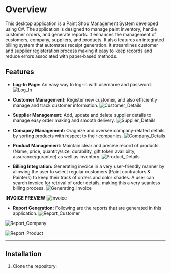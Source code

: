 # Overview
This desktop application is a Paint Shop Management System developed using C#. The application is designed to manage paint inventory, handle customer orders, and generate reports. It enhances the management of customers, company, suppliers, and products. It also features an integrated billing system that automates receipt generation. It streamlines customer and supplier registeration process making it easy to keep records and reduce errors associated with paper-based methods. 

## Features 
- **Log-In Page:** An easy way to log-in with username and password.
   ![Log_In](https://github.com/user-attachments/assets/41ee9701-ca35-4ecd-8dbd-8922fe6d6275)


- **Customer Management:** Register new customer, and also efficiently manage and track customer information.
  ![Customer_Details](https://github.com/user-attachments/assets/40f2732f-8bd7-417e-b082-8006d1d1f3b7)

  
- **Supplier Management:** Add, update and delete supplier details to manage easy order making and smooth delivery.
  ![Supplier_Details](https://github.com/user-attachments/assets/20c2b122-9201-48b2-8120-7db442afb48d)

  
- **Comapny Management:** Oragnize and oversee company-related details by sorting products with respect to their companies.
  ![Company_Details](https://github.com/user-attachments/assets/12562d32-801f-4687-a6fc-16de774f2fc6)


- **Product Management:** Maintain clear and precise record of products (Name, price, quantity/size, durability, gift token availibilty, assurance/gurantee) as well as inventory.
  ![Product_Details](https://github.com/user-attachments/assets/7ca23720-07ad-47ce-b3d1-77d25879479a)


- **Billing Integration:** Generating invoice in a very user-friendly manner by allowing the user to select regular customers (Paint contractors & Painters) to keep their track of orders and color shades. A user can search invoice for retrival of order details, making this a very seanless billing process.
![Generating_Invoice](https://github.com/user-attachments/assets/a4e465a3-cdef-4d82-8b02-f9dfb8791c69)

**INVOICE PREVIEW**
![Invoice](https://github.com/user-attachments/assets/d0e65354-61af-467a-83e8-10d31cce1683)

- **Report Generation:** Following are the reports that are generated in this application.
![Report_Customer](https://github.com/user-attachments/assets/a965dcf8-0754-4638-95db-79a4231b1995)

![Report_Company](https://github.com/user-attachments/assets/82b64173-4e67-4724-840d-1d4c43aeab79)

![Report_Product](https://github.com/user-attachments/assets/844c30bf-8328-4d68-b056-064ec9221c27)

--------------------------------------------------------------------------------------------------------------------------------------------------------------------

## Installation
1. Clone the repository:  
